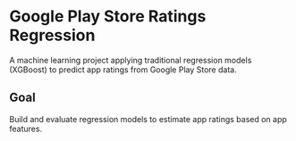 # Google Play Store Ratings Regression
A machine learning project applying traditional regression models (XGBoost) to predict app ratings from Google Play Store data.

## Goal
Build and evaluate regression models to estimate app ratings based on app features.
